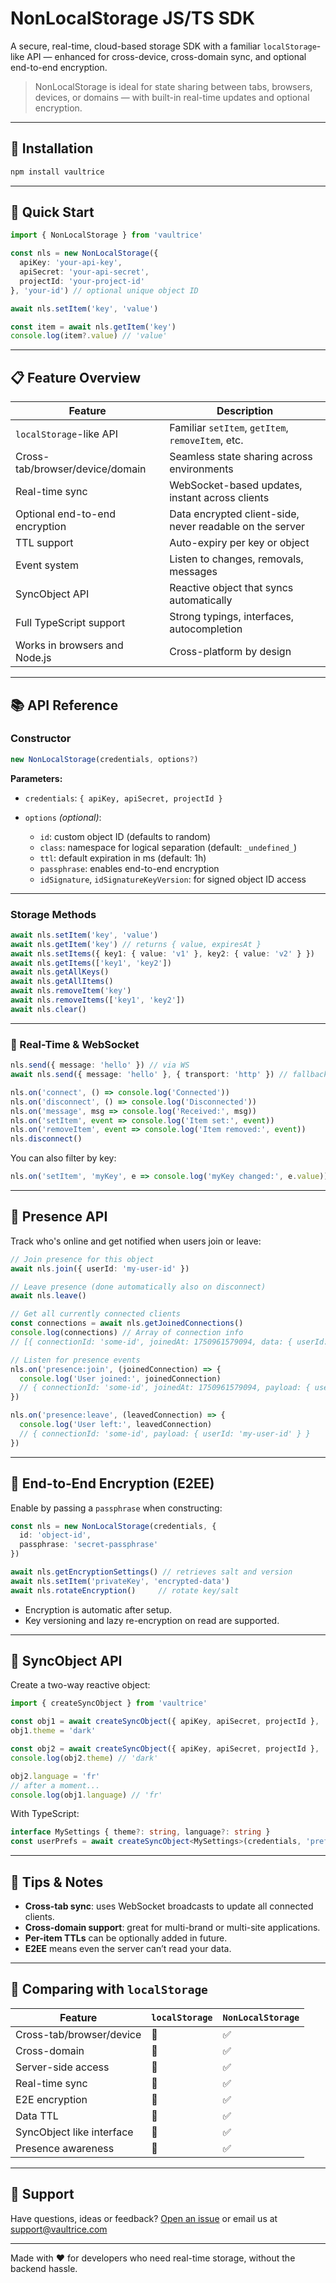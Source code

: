 # NonLocalStorage JS/TS SDK

A secure, real-time, cloud-based storage SDK with a familiar `localStorage`-like API — enhanced for cross-device, cross-domain sync, and optional end-to-end encryption.

> NonLocalStorage is ideal for state sharing between tabs, browsers, devices, or domains — with built-in real-time updates and optional encryption.

---

## 🔧 Installation

```bash
npm install vaultrice
````

---

## 🚀 Quick Start

```ts
import { NonLocalStorage } from 'vaultrice'

const nls = new NonLocalStorage({
  apiKey: 'your-api-key',
  apiSecret: 'your-api-secret',
  projectId: 'your-project-id'
}, 'your-id') // optional unique object ID

await nls.setItem('key', 'value')

const item = await nls.getItem('key')
console.log(item?.value) // 'value'
```

---

## 📋 Feature Overview

| Feature                         | Description                                              |
| ------------------------------- | -------------------------------------------------------- |
| `localStorage`-like API         | Familiar `setItem`, `getItem`, `removeItem`, etc.        |
| Cross-tab/browser/device/domain | Seamless state sharing across environments               |
| Real-time sync                  | WebSocket-based updates, instant across clients          |
| Optional end-to-end encryption  | Data encrypted client-side, never readable on the server |
| TTL support                     | Auto-expiry per key or object                            |
| Event system                    | Listen to changes, removals, messages                    |
| SyncObject API                  | Reactive object that syncs automatically                 |
| Full TypeScript support         | Strong typings, interfaces, autocompletion               |
| Works in browsers and Node.js   | Cross-platform by design                                 |

---

## 📚 API Reference

### Constructor

```ts
new NonLocalStorage(credentials, options?)
```

**Parameters:**

* `credentials`: `{ apiKey, apiSecret, projectId }`
* `options` *(optional)*:

  * `id`: custom object ID (defaults to random)
  * `class`: namespace for logical separation (default: `_undefined_`)
  * `ttl`: default expiration in ms (default: 1h)
  * `passphrase`: enables end-to-end encryption
  * `idSignature`, `idSignatureKeyVersion`: for signed object ID access

---

### Storage Methods

```ts
await nls.setItem('key', 'value')
await nls.getItem('key') // returns { value, expiresAt }
await nls.setItems({ key1: { value: 'v1' }, key2: { value: 'v2' } })
await nls.getItems(['key1', 'key2'])
await nls.getAllKeys()
await nls.getAllItems()
await nls.removeItem('key')
await nls.removeItems(['key1', 'key2'])
await nls.clear()
```

---

### 🔄 Real-Time & WebSocket

```ts
nls.send({ message: 'hello' }) // via WS
await nls.send({ message: 'hello' }, { transport: 'http' }) // fallback

nls.on('connect', () => console.log('Connected'))
nls.on('disconnect', () => console.log('Disconnected'))
nls.on('message', msg => console.log('Received:', msg))
nls.on('setItem', event => console.log('Item set:', event))
nls.on('removeItem', event => console.log('Item removed:', event))
nls.disconnect()
```

You can also filter by key:

```ts
nls.on('setItem', 'myKey', e => console.log('myKey changed:', e.value))
```

---

## 👥 Presence API

Track who's online and get notified when users join or leave:

```ts
// Join presence for this object
await nls.join({ userId: 'my-user-id' })

// Leave presence (done automatically also on disconnect)
await nls.leave()

// Get all currently connected clients
const connections = await nls.getJoinedConnections()
console.log(connections) // Array of connection info
// [{ connectionId: 'some-id', joinedAt: 1750961579094, data: { userId: 'my-user-id' } }]

// Listen for presence events
nls.on('presence:join', (joinedConnection) => {
  console.log('User joined:', joinedConnection)
  // { connectionId: 'some-id', joinedAt: 1750961579094, payload: { userId: 'my-user-id' } }
})

nls.on('presence:leave', (leavedConnection) => {
  console.log('User left:', leavedConnection)
  // { connectionId: 'some-id', payload: { userId: 'my-user-id' } }
})
```

---

## 🔐 End-to-End Encryption (E2EE)

Enable by passing a `passphrase` when constructing:

```ts
const nls = new NonLocalStorage(credentials, {
  id: 'object-id',
  passphrase: 'secret-passphrase'
})

await nls.getEncryptionSettings() // retrieves salt and version
await nls.setItem('privateKey', 'encrypted-data')
await nls.rotateEncryption()     // rotate key/salt
```

* Encryption is automatic after setup.
* Key versioning and lazy re-encryption on read are supported.

---

## 🔁 SyncObject API

Create a two-way reactive object:

```ts
import { createSyncObject } from 'vaultrice'

const obj1 = await createSyncObject({ apiKey, apiSecret, projectId }, 'my-id')
obj1.theme = 'dark'

const obj2 = await createSyncObject({ apiKey, apiSecret, projectId }, 'my-id')
console.log(obj2.theme) // 'dark'

obj2.language = 'fr'
// after a moment...
console.log(obj1.language) // 'fr'
```

With TypeScript:

```ts
interface MySettings { theme?: string, language?: string }
const userPrefs = await createSyncObject<MySettings>(credentials, 'prefs-id')
```

---

## 🧠 Tips & Notes

* **Cross-tab sync**: uses WebSocket broadcasts to update all connected clients.
* **Cross-domain support**: great for multi-brand or multi-site applications.
* **Per-item TTLs** can be optionally added in future.
* **E2EE** means even the server can’t read your data.

---

## 📌 Comparing with `localStorage`

| Feature                   | `localStorage` | `NonLocalStorage` |
| ------------------------- | -------------- | --------------- |
| Cross-tab/browser/device  | 🚫             | ✅               |
| Cross-domain              | 🚫             | ✅               |
| Server-side access        | 🚫             | ✅               |
| Real-time sync            | 🚫             | ✅               |
| E2E encryption            | 🚫             | ✅               |
| Data TTL                  | 🚫             | ✅               |
| SyncObject like interface | 🚫             | ✅               |
| Presence awareness        | 🚫             | ✅               |


---

## 🧰 Support

Have questions, ideas or feedback? [Open an issue](https://github.com/vaultrice/sdk) or email us at [support@vaultrice.com](mailto:support@vaultrice.com)

---

Made with ❤️ for developers who need real-time storage, without the backend hassle.
